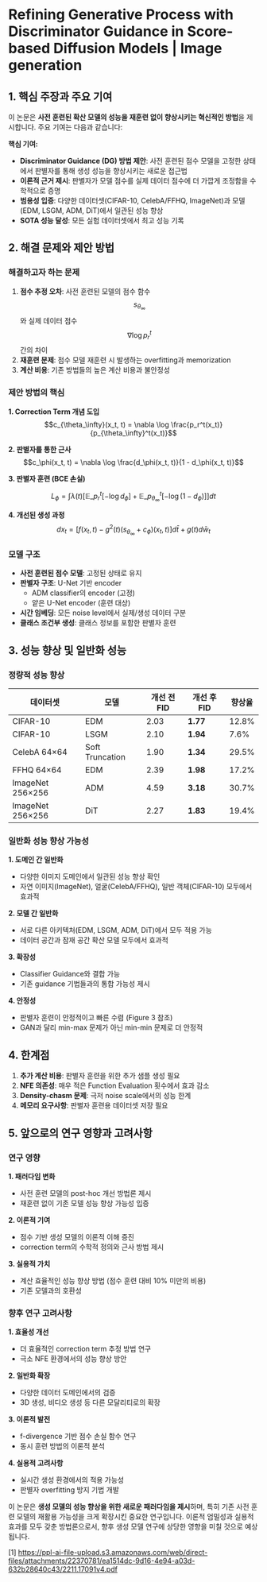 # Refining Generative Process with Discriminator Guidance in Score-based Diffusion Models | Image generation

## 1. 핵심 주장과 주요 기여

이 논문은 **사전 훈련된 확산 모델의 성능을 재훈련 없이 향상시키는 혁신적인 방법**을 제시합니다. 주요 기여는 다음과 같습니다:

**핵심 기여:**
- **Discriminator Guidance (DG) 방법 제안**: 사전 훈련된 점수 모델을 고정한 상태에서 판별자를 통해 생성 성능을 향상시키는 새로운 접근법
- **이론적 근거 제시**: 판별자가 모델 점수를 실제 데이터 점수에 더 가깝게 조정함을 수학적으로 증명
- **범용성 입증**: 다양한 데이터셋(CIFAR-10, CelebA/FFHQ, ImageNet)과 모델(EDM, LSGM, ADM, DiT)에서 일관된 성능 향상
- **SOTA 성능 달성**: 모든 실험 데이터셋에서 최고 성능 기록

## 2. 해결 문제와 제안 방법

### 해결하고자 하는 문제

1. **점수 추정 오차**: 사전 훈련된 모델의 점수 함수 $$s_{\theta_\infty}$$와 실제 데이터 점수 $$\nabla \log p_r^t$$ 간의 차이
2. **재훈련 문제**: 점수 모델 재훈련 시 발생하는 overfitting과 memorization
3. **계산 비용**: 기존 방법들의 높은 계산 비용과 불안정성

### 제안 방법의 핵심

**1. Correction Term 개념 도입**
$$c_{\theta_\infty}(x_t, t) = \nabla \log \frac{p_r^t(x_t)}{p_{\theta_\infty}^t(x_t)}$$

**2. 판별자를 통한 근사**
$$c_\phi(x_t, t) = \nabla \log \frac{d_\phi(x_t, t)}{1 - d_\phi(x_t, t)}$$

**3. 판별자 훈련 (BCE 손실)**

$$L_\phi = \int \lambda(t) \left[ \mathbb{E}\_{p_r^t}[-\log d_\phi] + \mathbb{E}\_{p_{\theta_\infty}^t}[-\log(1-d_\phi)] \right] dt$$

**4. 개선된 생성 과정**
$$dx_t = \left[ f(x_t, t) - g^2(t)(s_{\theta_\infty} + c_\phi)(x_t, t) \right] d\bar{t} + g(t) d\bar{w}_t$$

### 모델 구조

- **사전 훈련된 점수 모델**: 고정된 상태로 유지
- **판별자 구조**: U-Net 기반 encoder
  - ADM classifier의 encoder (고정)
  - 얕은 U-Net encoder (훈련 대상)
- **시간 임베딩**: 모든 noise level에서 실제/생성 데이터 구분
- **클래스 조건부 생성**: 클래스 정보를 포함한 판별자 훈련

## 3. 성능 향상 및 일반화 성능

### 정량적 성능 향상

| 데이터셋 | 모델 | 개선 전 FID | 개선 후 FID | 향상율 |
|----------|------|-------------|-------------|--------|
| CIFAR-10 | EDM | 2.03 | **1.77** | 12.8% |
| CIFAR-10 | LSGM | 2.10 | **1.94** | 7.6% |
| CelebA 64×64 | Soft Truncation | 1.90 | **1.34** | 29.5% |
| FFHQ 64×64 | EDM | 2.39 | **1.98** | 17.2% |
| ImageNet 256×256 | ADM | 4.59 | **3.18** | 30.7% |
| ImageNet 256×256 | DiT | 2.27 | **1.83** | 19.4% |

### 일반화 성능 향상 가능성

**1. 도메인 간 일반화**
- 다양한 이미지 도메인에서 일관된 성능 향상 확인
- 자연 이미지(ImageNet), 얼굴(CelebA/FFHQ), 일반 객체(CIFAR-10) 모두에서 효과적

**2. 모델 간 일반화**
- 서로 다른 아키텍처(EDM, LSGM, ADM, DiT)에서 모두 적용 가능
- 데이터 공간과 잠재 공간 확산 모델 모두에서 효과적

**3. 확장성**
- Classifier Guidance와 결합 가능
- 기존 guidance 기법들과의 통합 가능성 제시

**4. 안정성**
- 판별자 훈련이 안정적이고 빠른 수렴 (Figure 3 참조)
- GAN과 달리 min-max 문제가 아닌 min-min 문제로 더 안정적

## 4. 한계점

1. **추가 계산 비용**: 판별자 훈련을 위한 추가 샘플 생성 필요
2. **NFE 의존성**: 매우 적은 Function Evaluation 횟수에서 효과 감소
3. **Density-chasm 문제**: 극저 noise scale에서의 성능 한계
4. **메모리 요구사항**: 판별자 훈련용 데이터셋 저장 필요

## 5. 앞으로의 연구 영향과 고려사항

### 연구 영향

**1. 패러다임 변화**
- 사전 훈련 모델의 post-hoc 개선 방법론 제시
- 재훈련 없이 기존 모델 성능 향상 가능성 입증

**2. 이론적 기여**
- 점수 기반 생성 모델의 이론적 이해 증진
- correction term의 수학적 정의와 근사 방법 제시

**3. 실용적 가치**
- 계산 효율적인 성능 향상 방법 (점수 훈련 대비 10% 미만의 비용)
- 기존 모델과의 호환성

### 향후 연구 고려사항

**1. 효율성 개선**
- 더 효율적인 correction term 추정 방법 연구
- 극소 NFE 환경에서의 성능 향상 방안

**2. 일반화 확장**
- 다양한 데이터 도메인에서의 검증
- 3D 생성, 비디오 생성 등 다른 모달리티로의 확장

**3. 이론적 발전**
- f-divergence 기반 점수 손실 함수 연구
- 동시 훈련 방법의 이론적 분석

**4. 실용적 고려사항**
- 실시간 생성 환경에서의 적용 가능성
- 판별자 overfitting 방지 기법 개발

이 논문은 **생성 모델의 성능 향상을 위한 새로운 패러다임을 제시**하며, 특히 기존 사전 훈련 모델의 재활용 가능성을 크게 확장시킨 중요한 연구입니다. 이론적 엄밀성과 실용적 효과를 모두 갖춘 방법론으로서, 향후 생성 모델 연구에 상당한 영향을 미칠 것으로 예상됩니다.

[1] https://ppl-ai-file-upload.s3.amazonaws.com/web/direct-files/attachments/22370781/ea1514dc-9d16-4e94-a03d-632b28640c43/2211.17091v4.pdf
